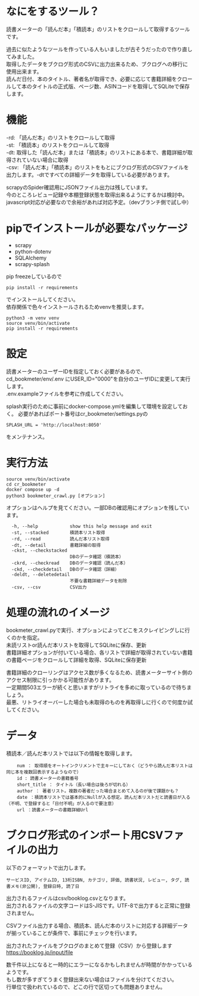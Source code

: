 # なにをするツール？
読書メーターの「読んだ本」「積読本」のリストをクロールして取得するツールです。

過去に似たようなツールを作っている人もいましたが古そうだったので作り直してみました。  
取得したデータをブクログ形式のCSVに出力出来るため、ブクログへの移行に使用出来ます。  
読んだ日付、本のタイトル、著者名が取得でき、必要に応じて書籍詳細をクロールして本のタイトルの正式版、ページ数、ASINコードを取得してSQLiteで保存します。

# 機能
-rd: 「読んだ本」のリストをクロールして取得  
-st: 「積読本」のリストをクロールして取得  
-dt: 取得した「読んだ本」または「積読本」のリストにある本で、書籍詳細が取得されていない場合に取得  
-csv: 「読んだ本」「積読本」のリストをもとにブクログ形式のCSVファイルを出力します。-dtですべての詳細データを取得している必要があります。  

scrapyのSpider確認用にJSONファイル出力は残しています。  
今のところレビュー記録や本棚登録状態を取得出来るようにするかは検討中。javascript対応が必要なので余裕があれば対応予定。（devブランチ側で試し中）

# pipでインストールが必要なパッケージ
- scrapy
- python-dotenv
- SQLAlchemy
- scrapy-splash
  
pip freezeしているので  
```
pip install -r requirements
```
でインストールしてください。  
依存関係で色々インストールされるためvenvを推奨します。  
```
python3 -m venv venv
source venv/bin/activate
pip install -r requirements
```

# 設定
読書メーターのユーザーIDを指定しておく必要があるので、cd_bookmeter/env/.env にUSER_ID="0000"を自分のユーザIDに変更して実行します。  
.env.exampleファイルを参考に作成してください。

splash実行のために事前にdocker-compose.ymlを編集して環境を設定しておく。
必要があればポート番号はcr_bookmeter/settings.pyの
```
SPLASH_URL = 'http://localhost:8050'
```
をメンテナンス。

# 実行方法
```
source venv/bin/activate
cd cr_bookmeter
docker compose up -d
python3 bookmeter_crawl.py [オプション]
```
オプションはヘルプを見てください。一部DBの確認用にオプションを残しています。
```
  -h, --help            show this help message and exit
  -st, --stacked        積読本リスト取得
  -rd, --read           読んだ本リスト取得
  -dt, --detail         書籍詳細の取得
  -ckst, --checkstacked
                        DBのデータ確認（積読本）
  -ckrd, --checkread    DBのデータ確認（読んだ本）
  -ckd, --checkdetail   DBのデータ確認（詳細）
  -deldt, --deletedetail
                        不要な書籍詳細データを削除
  -csv, --csv           CSV出力
```


# 処理の流れのイメージ
bookmeter_crawl.pyで実行、オプションによってどこをスクレイピングしに行くのかを指定。  
未読リストor読んだ本リストを取得してSQLiteに保存、更新  
書籍詳細オプションが付いている場合、各リストで詳細が取得されていない書籍の書籍ページをクロールして詳細を取得、SQLiteに保存更新  

書籍詳細のクローリングはアクセス数が多くなるため、読書メーターサイト側のアクセス制限に引っかかる可能性があります。  
一定期間503エラーが続くと思いますがリトライを多めに取っているので待ちましょう。  
最悪、リトライオーバーした場合も未取得のものを再取得しに行くので何度か試してください。

# データ
積読本／読んだ本リストでは以下の情報を取得します。
```
    num ： 取得順をオートインクリメントで主キーにしておく（どうやら読んだ本リストは同じ本を複数回表示するようなので）
    id : 読書メーターの書籍番号
    short_title ： タイトル（長い場合は後ろが切れる）
    author ： 著者リスト。複数の著者だった場合まとめて入るのが後で課題かも？
    date ：積読本リストでは基本的にNullが入る想定。読んだ本リストだと読書日が入る（不明、で登録すると「日付不明」が入るので要注意）
    url ：読書メーターの書籍詳細Url
```

# ブクログ形式のインポート用CSVファイルの出力
以下のフォーマットで出力します。
```
サービスID, アイテムID, 13桁ISBN, カテゴリ, 評価, 読書状況, レビュー, タグ, 読書メモ(非公開), 登録日時, 読了日
```
出力されるファイルはcsv/booklog.csvとなります。  
出力されるファイルの文字コードはS-JISです。UTF-8で出力すると正常に登録されません。

CSVファイル出力する場合、積読本、読んだ本のリストに対応する詳細データが揃っていることが条件で、事前にチェックを行います。

出力されたファイルをブクログのまとめて登録（CSV）から登録します  
https://booklog.jp/input/file

数千件以上になると一時的にエラーになるかもしれませんが時間がかかっているようです。  
もし数が多すぎてうまく登録出来ない場合はファイルを分けてください。  
行単位で扱われているので、どこの行で区切っても問題ありません。